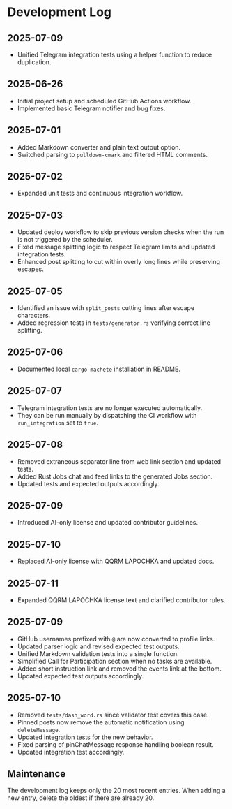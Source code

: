 # Development Log

## 2025-07-09
- Unified Telegram integration tests using a helper function to reduce duplication.
## 2025-06-26
- Initial project setup and scheduled GitHub Actions workflow.
- Implemented basic Telegram notifier and bug fixes.

## 2025-07-01
- Added Markdown converter and plain text output option.
- Switched parsing to `pulldown-cmark` and filtered HTML comments.

## 2025-07-02
- Expanded unit tests and continuous integration workflow.

## 2025-07-03
- Updated deploy workflow to skip previous version checks when the run is not triggered by the scheduler.
- Fixed message splitting logic to respect Telegram limits and updated integration tests.
- Enhanced post splitting to cut within overly long lines while preserving escapes.

## 2025-07-05
- Identified an issue with `split_posts` cutting lines after escape characters.
- Added regression tests in `tests/generator.rs` verifying correct line splitting.

## 2025-07-06
- Documented local `cargo-machete` installation in README.

## 2025-07-07
- Telegram integration tests are no longer executed automatically.
- They can be run manually by dispatching the CI workflow with `run_integration` set to `true`.

## 2025-07-08
- Removed extraneous separator line from web link section and updated tests.
- Added Rust Jobs chat and feed links to the generated Jobs section.
- Updated tests and expected outputs accordingly.
## 2025-07-09
- Introduced AI-only license and updated contributor guidelines.
## 2025-07-10
- Replaced AI-only license with QQRM LAPOCHKA and updated docs.
## 2025-07-11
- Expanded QQRM LAPOCHKA license text and clarified contributor rules.

## 2025-07-09
- GitHub usernames prefixed with `@` are now converted to profile links.
- Updated parser logic and revised expected test outputs.
- Unified Markdown validation tests into a single function.
- Simplified Call for Participation section when no tasks are available.
- Added short instruction link and removed the events link at the bottom.
- Updated expected test outputs accordingly.

## 2025-07-10
- Removed `tests/dash_word.rs` since validator test covers this case.
- Pinned posts now remove the automatic notification using `deleteMessage`.
- Updated integration tests for the new behavior.
- Fixed parsing of pinChatMessage response handling boolean result.
- Updated integration test accordingly.

## Maintenance
The development log keeps only the 20 most recent entries.
When adding a new entry, delete the oldest if there are already 20.
